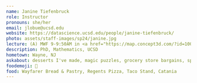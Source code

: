 ```yaml
---
name: Janine Tiefenbruck
role: Instructor
pronouns: she/her
email: jlobue@ucsd.edu
website: https://datascience.ucsd.edu/people/janine-tiefenbruck/
photo: assets/staff-images/sp24/janine.jpg
lecture: (A) MWF 9-9:50AM in <a href="https://map.concept3d.com/?id=1005#!m/163044">Center 109</a>, (B) MWF 10-10:50AM in <a href="https://map.concept3d.com/?id=1005#!m/163044">Center 113</a>, (C) MF 1-1:50PM in <a href="https://map.concept3d.com/?id=1005#!m/237105">Solis 104</a>
description: PhD, Mathematics, UCSD
hometown: Wayne, NJ
askabout: desserts I've made, magic puzzles, grocery store bargains, spy novels
foodemoji: 🥐
food: Wayfarer Bread & Pastry, Regents Pizza, Taco Stand, Catania
---
```

